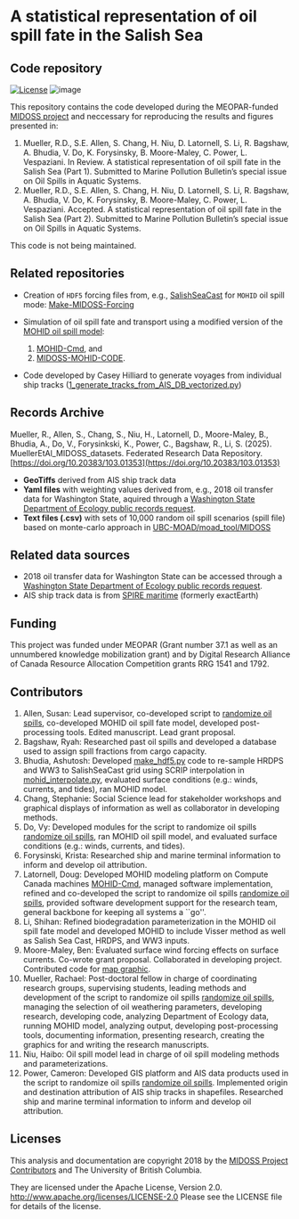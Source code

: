 # A statistical representation of oil spill fate in the Salish Sea  <br />

Code repository <br />
---
[![License](https://img.shields.io/badge/License-Apache_2.0-blue.svg)](https://opensource.org/licenses/Apache-2.0)
![image](https://github.com/MIDOSS/MuellerEtAl_MIDOSS_paper/assets/59846131/ac188cfe-d502-4048-96aa-2eff284e3b20)

This repository contains the code developed during the MEOPAR-funded [MIDOSS project](https://midoss-docs.readthedocs.io/en/latest/index.html) and neccessary for reproducing the results and figures presented in: 

1. Mueller, R.D., S.E. Allen, S. Chang, H. Niu, D. Latornell, S. Li, R. Bagshaw, A. Bhudia, V. Do, K. Forysinsky, B. Moore-Maley, C. Power, L. Vespaziani. In Review. A statistical representation of oil spill fate in the Salish Sea (Part 1). Submitted to Marine Pollution Bulletin’s special issue on Oil Spills in Aquatic Systems.  
2. Mueller, R.D., S.E. Allen, S. Chang, H. Niu, D. Latornell, S. Li, R. Bagshaw, A. Bhudia, V. Do, K. Forysinsky, B. Moore-Maley, C. Power, L. Vespaziani. Accepted. A statistical representation of oil spill fate in the Salish Sea (Part 2). Submitted to Marine Pollution Bulletin’s special issue on Oil Spills in Aquatic Systems.  

This code is not being maintained. 

## Related repositories
- Creation of `HDF5` forcing files from, e.g., [SalishSeaCast](https://salishsea.eos.ubc.ca/erddap/index.html) for `MOHID` oil spill mode: [Make-MIDOSS-Forcing](https://github.com/MIDOSS/Make-MIDOSS-Forcing)
- Simulation of oil spill fate and transport using a modified version of the [MOHID oil spill model](http://www.mohid.com):
  
    1. [MOHID-Cmd](https://github.com/MIDOSS/MOHID-Cmd?tab=readme-ov-file#license), and
    2. [MIDOSS-MOHID-CODE](https://github.com/MIDOSS/MIDOSS-MOHID-CODE).
- Code developed by Casey Hilliard to generate voyages from individual ship tracks ([1_generate_tracks_from_AIS_DB_vectorized.py](https://github.com/casey-h/MEOPAR_AIS/blob/master/02_Segment_Development/1_generate_tracks_from_AIS_DB_vectorized.py))

## Records Archive 
Mueller, R., Allen, S., Chang, S., Niu, H., Latornell, D., Moore-Maley, B., Bhudia, A., Do, V., Forysinkski, K., Power, C., Bagshaw, R., Li, S. (2025). MuellerEtAl_MIDOSS_datasets. Federated Research Data Repository. [https://doi.org/10.20383/103.01353](https://doi.org/10.20383/103.01353)

- **GeoTiffs** derived from AIS ship track data
- **Yaml files** with weighting values derived from, e.g., 2018 oil transfer data for Washington State, aquired through a [Washington State Department of Ecology public records request](https://ecology.wa.gov/footer-pages/public-records-requests). 
- **Text files (.csv)** with sets of 10,000 random oil spill scenarios (spill file) based on monte-carlo approach in [UBC-MOAD/moad_tool/MIDOSS](https://github.com/UBC-MOAD/moad_tools/tree/main/moad_tools/midoss)

## Related data sources
- 2018 oil transfer data for Washington State can be accessed through a [Washington State Department of Ecology public records request](https://ecology.wa.gov/footer-pages/public-records-requests).
- AIS ship track data is from [SPIRE maritime](https://spire.com/maritime/) (formerly exactEarth)

## Funding
This project was funded under MEOPAR (Grant number 37.1 as well as an unnumbered knowledge mobilization grant) and by Digital Research Alliance of Canada Resource Allocation Competition grants RRG 1541 and 1792.

## Contributors
1. Allen, Susan: Lead supervisor, co-developed script to [randomize oil spills](https://github.com/MIDOSS/MuellerEtAl_MIDOSS_paper/blob/main/moad_tools/random_oil_spills.py), co-developed MOHID oil spill fate model, developed post-processing tools. Edited manuscript. Lead grant proposal.
2. Bagshaw, Ryah: Researched past oil spills and developed a database used to assign spill fractions from cargo capacity.
3. Bhudia, Ashutosh: Developed [make_hdf5.py](https://github.com/MIDOSS/Make-MIDOSS-Forcing/blob/main/make_midoss_forcing/make_hdf5.py) code to re-sample HRDPS and WW3 to SalishSeaCast grid using SCRIP interpolation in [mohid_interpolate.py](https://github.com/MIDOSS/Make-MIDOSS-Forcing/blob/main/make_midoss_forcing/mohid_interpolate.py), evaluated surface conditions (e.g.: winds, currents, and tides), ran MOHID model.
4. Chang, Stephanie:  Social Science lead for stakeholder workshops and graphical displays of information as well as collaborator in developing methods. 
5. Do, Vy: Developed modules for the script to randomize oil spills [randomize oil spills](https://github.com/MIDOSS/MuellerEtAl_MIDOSS_paper/blob/main/moad_tools/random_oil_spills.py), ran MOHID oil spill model, and evaluated surface conditions (e.g.: winds, currents, and tides).
6. Forysinski, Krista: Researched ship and marine terminal information to inform and develop oil attribution.
7. Latornell, Doug: Developed MOHID modeling platform on Compute Canada machines [MOHID-Cmd](https://github.com/MIDOSS/MOHID-Cmd), managed software implementation, refined and co-developed the script to randomize oil spills [randomize oil spills](https://github.com/MIDOSS/MuellerEtAl_MIDOSS_paper/blob/main/moad_tools/random_oil_spills.py), provided software development support for the research team, general backbone for keeping all systems a ``go''.
8. Li, Shihan: Refined biodegradation parameterization in the MOHID oil spill fate model and developed MOHID to include Visser method as well as Salish Sea Cast, HRDPS, and WW3 inputs.
9. Moore-Maley, Ben: Evaluated surface wind forcing effects on surface currents.  Co-wrote grant proposal. Collaborated in developing project. Contributed code for [map graphic](https://github.com/MIDOSS/MuellerEtAl_MIDOSS_paper/blob/main/notebooks/Figure1_DomainMap.ipynb). 
10. Mueller, Rachael: Post-doctoral fellow in charge of coordinating research groups, supervising students, leading methods and development of the script to randomize oil spills [randomize oil spills](https://github.com/MIDOSS/MuellerEtAl_MIDOSS_paper/blob/main/moad_tools/random_oil_spills.py), managing the selection of oil weathering parameters, developing research, developing code, analyzing Department of Ecology data, running MOHID model, analyzing output, developing post-processing tools, documenting information, presenting research, creating the graphics for and writing the research manuscripts.
11. Niu, Haibo: Oil spill model lead in charge of oil spill modeling methods and parameterizations. 
12. Power, Cameron: Developed GIS platform and AIS data products used in the script to randomize oil spills [randomize oil spills](https://github.com/MIDOSS/MuellerEtAl_MIDOSS_paper/blob/main/moad_tools/random_oil_spills.py). Implemented origin and destination attribution of AIS ship tracks in shapefiles. Researched ship and marine terminal information to inform and develop oil attribution.

## Licenses

This analysis and documentation are copyright 2018 by the [MIDOSS Project Contributors](https://midoss-docs.readthedocs.io/en/latest/CONTRIBUTORS.html) and The University of British Columbia.

They are licensed under the Apache License, Version 2.0.
http://www.apache.org/licenses/LICENSE-2.0
Please see the LICENSE file for details of the license.

